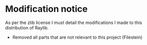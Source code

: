 # Modification notice

As per the zlib license I must detail the modifications I made to this distribution of Raylib.

 - Removed all parts that are not relevant to this project (Filestein)
